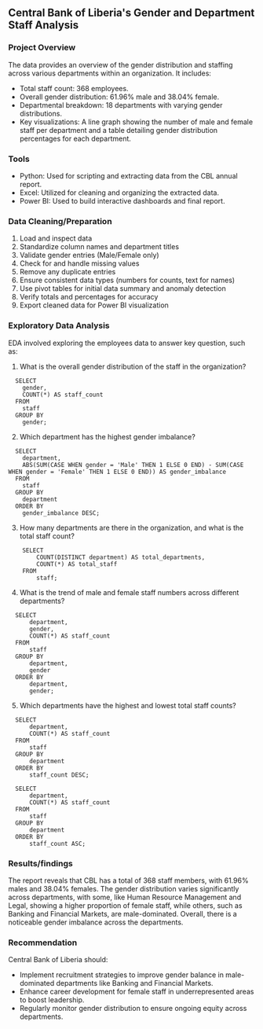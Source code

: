 ## Central Bank of Liberia's Gender and Department Staff Analysis
### Project Overview
The data provides an overview of the gender distribution and staffing across various departments within an organization. It includes:
- Total staff count: 368 employees.
- Overall gender distribution: 61.96% male and 38.04% female.
- Departmental breakdown: 18 departments with varying gender distributions.
- Key visualizations: A line graph showing the number of male and female staff per department and a table detailing gender distribution percentages for each department.

### Tools
- Python: Used for scripting and extracting data from the CBL annual report.
- Excel: Utilized for cleaning and organizing the extracted data.
- Power BI: Used to build interactive dashboards and final report.
  
### Data Cleaning/Preparation
1. Load and inspect data
2. Standardize column names and department titles
3. Validate gender entries (Male/Female only)
4. Check for and handle missing values
5. Remove any duplicate entries
6. Ensure consistent data types (numbers for counts, text for names)
7. Use pivot tables for initial data summary and anomaly detection
8. Verify totals and percentages for accuracy
9. Export cleaned data for Power BI visualization

### Exploratory Data Analysis
EDA involved exploring the employees data to answer key question, such as:

1. What is the overall gender distribution of the staff in the organization?
  ```
    SELECT 
      gender, 
      COUNT(*) AS staff_count
    FROM 
      staff
    GROUP BY 
      gender;
  ```
2. Which department has the highest gender imbalance?
  ```
    SELECT 
      department, 
      ABS(SUM(CASE WHEN gender = 'Male' THEN 1 ELSE 0 END) - SUM(CASE WHEN gender = 'Female' THEN 1 ELSE 0 END)) AS gender_imbalance
    FROM 
      staff
    GROUP BY 
      department
    ORDER BY 
      gender_imbalance DESC;
```

3. How many departments are there in the organization, and what is the total staff count?

```
    SELECT 
        COUNT(DISTINCT department) AS total_departments, 
        COUNT(*) AS total_staff
    FROM 
        staff;
```

4. What is the trend of male and female staff numbers across different departments?

```
  SELECT 
      department, 
      gender, 
      COUNT(*) AS staff_count
  FROM 
      staff
  GROUP BY 
      department, 
      gender
  ORDER BY 
      department, 
      gender;
````

5. Which departments have the highest and lowest total staff counts?

```
  SELECT 
      department, 
      COUNT(*) AS staff_count
  FROM 
      staff
  GROUP BY 
      department
  ORDER BY 
      staff_count DESC;
  
  SELECT 
      department, 
      COUNT(*) AS staff_count
  FROM 
      staff
  GROUP BY 
      department
  ORDER BY 
      staff_count ASC;
```

### Results/findings

The report reveals that CBL has a total of 368 staff members, with 61.96% males and 38.04% females. The gender distribution varies significantly across departments, with some, like Human Resource Management and Legal, showing a higher proportion of female staff, while others, such as Banking and Financial Markets, are male-dominated. Overall, there is a noticeable gender imbalance across the departments.

### Recommendation
Central Bank of Liberia should:
- Implement recruitment strategies to improve gender balance in male-dominated departments like Banking and Financial Markets.
- Enhance career development for female staff in underrepresented areas to boost leadership.
- Regularly monitor gender distribution to ensure ongoing equity across departments.
